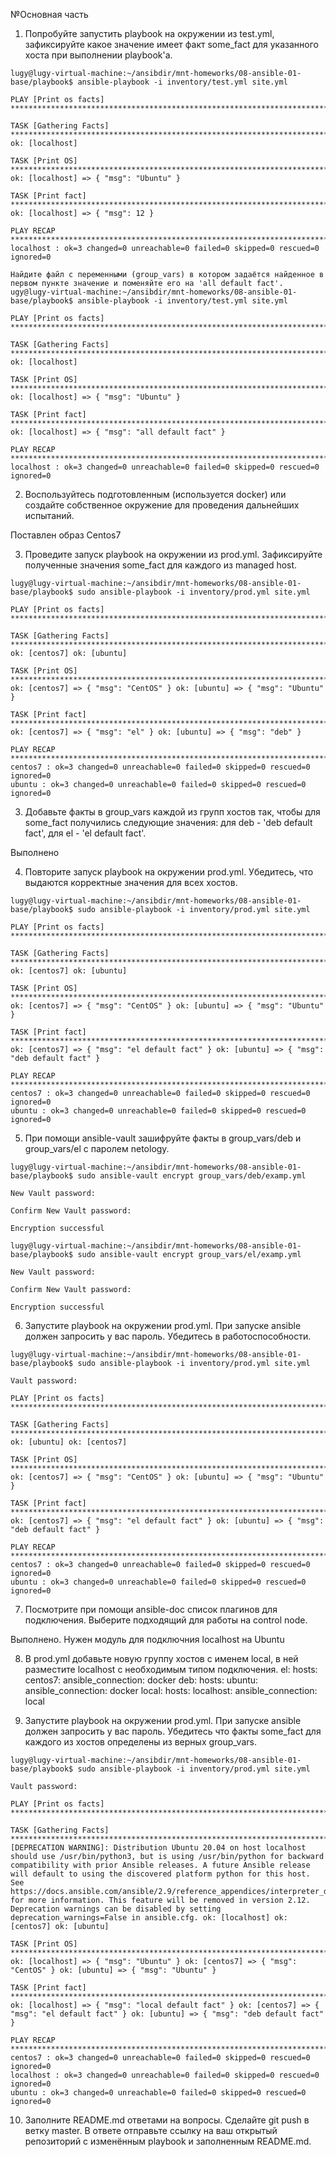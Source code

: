 №Основная часть
1. Попробуйте запустить playbook на окружении из test.yml, зафиксируйте какое значение имеет факт some_fact для указанного хоста при выполнении playbook'a.
```
lugy@lugy-virtual-machine:~/ansibdir/mnt-homeworks/08-ansible-01-base/playbook$ ansible-playbook -i inventory/test.yml site.yml

PLAY [Print os facts] ***************************************************************************************************************************************************************

TASK [Gathering Facts] ************************************************************************************************************************************************************** 
ok: [localhost]

TASK [Print OS] ********************************************************************************************************************************************************************* ok: [localhost] => { "msg": "Ubuntu" }

TASK [Print fact] ******************************************************************************************************************************************************************* 
ok: [localhost] => { "msg": 12 }

PLAY RECAP ************************************************************************************************************************************************************************** 
localhost : ok=3 changed=0 unreachable=0 failed=0 skipped=0 rescued=0 ignored=0

Найдите файл с переменными (group_vars) в котором задаётся найденное в первом пункте значение и поменяйте его на 'all default fact'.
ugy@lugy-virtual-machine:~/ansibdir/mnt-homeworks/08-ansible-01-base/playbook$ ansible-playbook -i inventory/test.yml site.yml

PLAY [Print os facts] ***************************************************************************************************************************************************************

TASK [Gathering Facts] ************************************************************************************************************************************************************** 
ok: [localhost]

TASK [Print OS] ********************************************************************************************************************************************************************* ok: [localhost] => { "msg": "Ubuntu" }

TASK [Print fact] ******************************************************************************************************************************************************************* 
ok: [localhost] => { "msg": "all default fact" }

PLAY RECAP ************************************************************************************************************************************************************************** 
localhost : ok=3 changed=0 unreachable=0 failed=0 skipped=0 rescued=0 ignored=0
```
2. Воспользуйтесь подготовленным (используется docker) или создайте собственное окружение для проведения дальнейших испытаний.

Поставлен образ Centos7

3. Проведите запуск playbook на окружении из prod.yml. Зафиксируйте полученные значения some_fact для каждого из managed host.
```
lugy@lugy-virtual-machine:~/ansibdir/mnt-homeworks/08-ansible-01-base/playbook$ sudo ansible-playbook -i inventory/prod.yml site.yml

PLAY [Print os facts] **************************************************************************************************************************

TASK [Gathering Facts] ************************************************************************************************************************* ok: [centos7] ok: [ubuntu]

TASK [Print OS] ******************************************************************************************************************************** ok: [centos7] => { "msg": "CentOS" } ok: [ubuntu] => { "msg": "Ubuntu" }

TASK [Print fact] ****************************************************************************************************************************** ok: [centos7] => { "msg": "el" } ok: [ubuntu] => { "msg": "deb" }

PLAY RECAP ************************************************************************************************************************************* centos7 : ok=3 changed=0 unreachable=0 failed=0 skipped=0 rescued=0 ignored=0
ubuntu : ok=3 changed=0 unreachable=0 failed=0 skipped=0 rescued=0 ignored=0
```
3. Добавьте факты в group_vars каждой из групп хостов так, чтобы для some_fact получились следующие значения: для deb - 'deb default fact', для el - 'el default fact'.

Выполнено

4. Повторите запуск playbook на окружении prod.yml. Убедитесь, что выдаются корректные значения для всех хостов.
```
lugy@lugy-virtual-machine:~/ansibdir/mnt-homeworks/08-ansible-01-base/playbook$ sudo ansible-playbook -i inventory/prod.yml site.yml

PLAY [Print os facts] **************************************************************************************************************************

TASK [Gathering Facts] ************************************************************************************************************************* ok: [centos7] ok: [ubuntu]

TASK [Print OS] ******************************************************************************************************************************** ok: [centos7] => { "msg": "CentOS" } ok: [ubuntu] => { "msg": "Ubuntu" }

TASK [Print fact] ****************************************************************************************************************************** ok: [centos7] => { "msg": "el default fact" } ok: [ubuntu] => { "msg": "deb default fact" }

PLAY RECAP ************************************************************************************************************************************* centos7 : ok=3 changed=0 unreachable=0 failed=0 skipped=0 rescued=0 ignored=0
ubuntu : ok=3 changed=0 unreachable=0 failed=0 skipped=0 rescued=0 ignored=0
```
5. При помощи ansible-vault зашифруйте факты в group_vars/deb и group_vars/el с паролем netology.
```
lugy@lugy-virtual-machine:~/ansibdir/mnt-homeworks/08-ansible-01-base/playbook$ sudo ansible-vault encrypt group_vars/deb/examp.yml

New Vault password:

Confirm New Vault password:

Encryption successful

lugy@lugy-virtual-machine:~/ansibdir/mnt-homeworks/08-ansible-01-base/playbook$ sudo ansible-vault encrypt group_vars/el/examp.yml

New Vault password:

Confirm New Vault password:

Encryption successful
```

6. Запустите playbook на окружении prod.yml. При запуске ansible должен запросить у вас пароль. Убедитесь в работоспособности.
```
lugy@lugy-virtual-machine:~/ansibdir/mnt-homeworks/08-ansible-01-base/playbook$ sudo ansible-playbook -i inventory/prod.yml site.yml

Vault password:

PLAY [Print os facts] **************************************************************************************************************************

TASK [Gathering Facts] ************************************************************************************************************************* ok: [ubuntu] ok: [centos7]

TASK [Print OS] ******************************************************************************************************************************** ok: [centos7] => { "msg": "CentOS" } ok: [ubuntu] => { "msg": "Ubuntu" }

TASK [Print fact] ****************************************************************************************************************************** ok: [centos7] => { "msg": "el default fact" } ok: [ubuntu] => { "msg": "deb default fact" }

PLAY RECAP ************************************************************************************************************************************* centos7 : ok=3 changed=0 unreachable=0 failed=0 skipped=0 rescued=0 ignored=0
ubuntu : ok=3 changed=0 unreachable=0 failed=0 skipped=0 rescued=0 ignored=0
```
7. Посмотрите при помощи ansible-doc список плагинов для подключения. Выберите подходящий для работы на control node.

Выполнено. Нужен модуль для подключния localhost на Ubuntu

8. В prod.yml добавьте новую группу хостов с именем local, в ней разместите localhost с необходимым типом подключения.
el: hosts: centos7: ansible_connection: docker deb: hosts: ubuntu: ansible_connection: docker local: hosts: localhost: ansible_connection: local

9. Запустите playbook на окружении prod.yml. При запуске ansible должен запросить у вас пароль. Убедитесь что факты some_fact для каждого из хостов определены из верных group_vars.
```
lugy@lugy-virtual-machine:~/ansibdir/mnt-homeworks/08-ansible-01-base/playbook$ sudo ansible-playbook -i inventory/prod.yml site.yml

Vault password:

PLAY [Print os facts] **************************************************************************************************************************

TASK [Gathering Facts] ************************************************************************************************************************* 
[DEPRECATION WARNING]: Distribution Ubuntu 20.04 on host localhost should use /usr/bin/python3, but is using /usr/bin/python for backward compatibility with prior Ansible releases. A future Ansible release will default to using the discovered platform python for this host. See https://docs.ansible.com/ansible/2.9/reference_appendices/interpreter_discovery.html for more information. This feature will be removed in version 2.12. Deprecation warnings can be disabled by setting deprecation_warnings=False in ansible.cfg. ok: [localhost] ok: [centos7] ok: [ubuntu]

TASK [Print OS] ******************************************************************************************************************************** 
ok: [localhost] => { "msg": "Ubuntu" } ok: [centos7] => { "msg": "CentOS" } ok: [ubuntu] => { "msg": "Ubuntu" }

TASK [Print fact] ****************************************************************************************************************************** 
ok: [localhost] => { "msg": "local default fact" } ok: [centos7] => { "msg": "el default fact" } ok: [ubuntu] => { "msg": "deb default fact" }

PLAY RECAP ************************************************************************************************************************************* 
centos7 : ok=3 changed=0 unreachable=0 failed=0 skipped=0 rescued=0 ignored=0
localhost : ok=3 changed=0 unreachable=0 failed=0 skipped=0 rescued=0 ignored=0
ubuntu : ok=3 changed=0 unreachable=0 failed=0 skipped=0 rescued=0 ignored=0
```
10. Заполните README.md ответами на вопросы. Сделайте git push в ветку master. В ответе отправьте ссылку на ваш открытый репозиторий с изменённым playbook и заполненным README.md.
